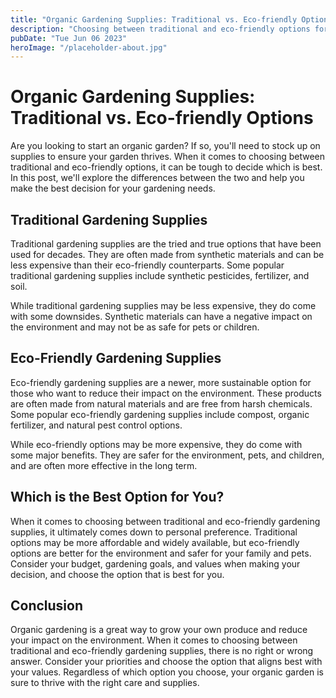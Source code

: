 ```yaml
---
title: "Organic Gardening Supplies: Traditional vs. Eco-friendly Options"
description: "Choosing between traditional and eco-friendly options for your organic gardening supplies? Read on to learn more!"
pubDate: "Tue Jun 06 2023"
heroImage: "/placeholder-about.jpg"
---
```


# Organic Gardening Supplies: Traditional vs. Eco-friendly Options

Are you looking to start an organic garden? If so, you&#39;ll need to stock up on supplies to ensure your garden thrives. When it comes to choosing between traditional and eco-friendly options, it can be tough to decide which is best. In this post, we&#39;ll explore the differences between the two and help you make the best decision for your gardening needs.

## Traditional Gardening Supplies

Traditional gardening supplies are the tried and true options that have been used for decades. They are often made from synthetic materials and can be less expensive than their eco-friendly counterparts. Some popular traditional gardening supplies include synthetic pesticides, fertilizer, and soil.

While traditional gardening supplies may be less expensive, they do come with some downsides. Synthetic materials can have a negative impact on the environment and may not be as safe for pets or children.

## Eco-Friendly Gardening Supplies

Eco-friendly gardening supplies are a newer, more sustainable option for those who want to reduce their impact on the environment. These products are often made from natural materials and are free from harsh chemicals. Some popular eco-friendly gardening supplies include compost, organic fertilizer, and natural pest control options.

While eco-friendly options may be more expensive, they do come with some major benefits. They are safer for the environment, pets, and children, and are often more effective in the long term.

## Which is the Best Option for You?

When it comes to choosing between traditional and eco-friendly gardening supplies, it ultimately comes down to personal preference. Traditional options may be more affordable and widely available, but eco-friendly options are better for the environment and safer for your family and pets. Consider your budget, gardening goals, and values when making your decision, and choose the option that is best for you.

## Conclusion

Organic gardening is a great way to grow your own produce and reduce your impact on the environment. When it comes to choosing between traditional and eco-friendly gardening supplies, there is no right or wrong answer. Consider your priorities and choose the option that aligns best with your values. Regardless of which option you choose, your organic garden is sure to thrive with the right care and supplies.
